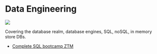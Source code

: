 # Data Engineering

![](https://www.kdnuggets.com/wp-content/uploads/skills-data-engineering.jpg)

Covering the database realm, database engines, SQL, noSQL, in memory store DBs.

- [Complete SQL bootcamp ZTM](https://github.com/irisida/data_engineering/tree/master/complete_sql_bootcamp)